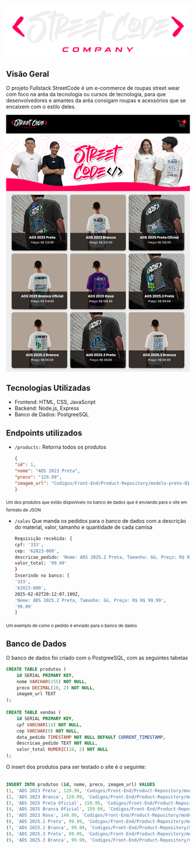 

![alt text](Codigos/Front-End/Asset/StreetCode.png)

## Visão Geral

O projeto Fullstack StreetCode é um e-commerce de roupas street wear com foco na aréa da tecnologia ou cursos de tecnologia, para que desenvolvedores e amantes da aréa consigam roupas e acessórios que se encaixem com o estilo deles.

![alt text](<Codigos/Front-End/Asset/Pagina Principal.png>)

## Tecnologias Utilizadas
- Frontend: HTML, CSS, JavaScript
- Backend: Node.js, Express
- Banco de Dados: PostgreeSQL

## Endpoints utilizados
- ```/products:``` Retorna todos os produtos

    ```JSON
    {
    "id": 1,
    "nome": "ADS 2023 Preta",
    "preco": "129.99",
    "imagem_url": "Codigos/Front-End/Product-Repository/modelo-preto-01.png"
    }
    ```
<sub>Um dos produtos que estão disponíveis no banco de dados que é enviando para o site em formato de JSON</sub>

- ```/sales``` Que manda os pedidos para o banco de dados com a descrição do material, valor, tamanho e quantidade de cada camisa

    ```bash
    Requisição recebida: {
    cpf: '333',
    cep: '62823-000',
    descricao_pedido: 'Nome: ADS 2025.2 Preta, Tamanho: GG, Preço: R$ R$ 99.99',
    valor_total: '99.99'
    }
    Inserindo no banco: [
    '333',
    '62823-000',
    2025-02-02T20:12:07.109Z,
    'Nome: ADS 2025.2 Preta, Tamanho: GG, Preço: R$ R$ 99.99',
    '99.99'
    ]
    ```

<sub>Um exemplo de como o pedido é enviado para o banco de dados</sub>

## Banco de Dados
O banco de dados foi criado com o PostgreeSQL, com as seguintes tabelas

```SQL
CREATE TABLE produtos (
    id SERIAL PRIMARY KEY,
    nome VARCHAR(255) NOT NULL,
    preco DECIMAL(10, 2) NOT NULL,
    imagem_url TEXT
);

CREATE TABLE vendas (
    id SERIAL PRIMARY KEY,
    cpf VARCHAR(14) NOT NULL,
    cep VARCHAR(9) NOT NULL,
    data_pedido TIMESTAMP NOT NULL DEFAULT CURRENT_TIMESTAMP,
    descricao_pedido TEXT NOT NULL,
    valor_total NUMERIC(10, 2) NOT NULL
);
```

O insert dos produtos para ser testado o site é o seguinte:

```SQL

INSERT INTO produtos (id, nome, preco, imagem_url) VALUES
(1, 'ADS 2023 Preta', 129.99, 'Codigos/Front-End/Product-Repository/modelo-preto-01.png'),
(2, 'ADS 2023 Branca', 129.99, 'Codigos/Front-End/Product-Repository/modelo-branco-01.png'),
(3, 'ADS 2025 Preta Oficial', 159.99, 'Codigos/Front-End/Product-Repository/modelo-preto-02.png'),
(4, 'ADS 2025 Branca Oficial', 159.99, 'Codigos/Front-End/Product-Repository/modelo-branco-02.png'),
(5, 'ADS 2023 Roxa', 149.99, 'Codigos/Front-End/Product-Repository/modelo-extra.png'),
(6, 'ADS 2025.2 Preta', 99.99, 'Codigos/Front-End/Product-Repository/modelo-preto-03.png'),
(7, 'ADS 2025.2 Branca', 99.99, 'Codigos/Front-End/Product-Repository/modelo-branco-03.png'),
(8, 'ADS 2025.3 Preta', 99.99, 'Codigos/Front-End/Product-Repository/modelo-preto-04.png'),
(9, 'ADS 2025.3 Branca', 99.99, 'Codigos/Front-End/Product-Repository/modelo-branco-04.png');

```